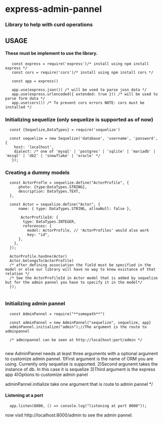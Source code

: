 # express-admin-pannel
### Library to help with curd operations

## USAGE

#### These must be implement to use the library.
```
   const express = require('express')/* install using npm install express */
   const cors = require('cors')/* install using npm install cors */
   
   const app = express()

   app.use(express.json()) /* will be used to parse josn data */
   app.use(express.urlencoded({ extended: true })) /* will be used to parse form data */
   app.use(cors()) /* To prevent cors errors NOTE: cors must be installed */
```

### Initializing sequelize (only sequelize is supported as of now)
```
  const {Sequelize,DataTypes} = require('sequelize')

  const sequelize = new Sequelize('database', 'username', 'password', {
    host: 'localhost',
    dialect: /* one of 'mysql' | 'postgres' | 'sqlite' | 'mariadb' | 'mssql' | 'db2' | 'snowflake' | 'oracle' */
   });
```

### Creating a dummy models 
```
  const ActorProfle = sequelize.define("ActorProfile", {
      photo: {type:DataTypes.STRING},
      description: DataTypes.TEXT,
  },
  
  const Actor = sequelize.define("Actor", {
      name: { type: DataTypes.STRING, allowNull: false },
      
       ActorProfileId: {
        type: DataTypes.INTEGER,
        references: {
          model: ActorProfile, // 'ActorProfiles' would also work
          key: "id",
      },
    },
  });

  ActorProfile.hasOne(Actor)
  Actor.belongsTo(ActorProfile)
  /* after defining association the field must be specified in the model or else our library will have no way to know existance of that relation */
  /* See the ActorProfileId in Actor model that is added by sequelize but for the admin pannel you have to specify it in the model*/
  });
  
```

### Initializing admin pannel
```
  const AdminPannel = require("**somepath**")
  
  const adminPannel = new AdminPannel("sequelize", sequelize, app}
  adminPannel.initialize("admin");//The argument is the route to adminpannel
  
  /* adminpannel can be seen at http://localhost:port/admin */
  
 ```
   new AdminPannel needs at least three arguments with a optional argument to customize admin pannel.
   1)First argument is the name of ORM you are using. Currently only sequelize is supported.
   2)Second argunemt takes the instance of db. In this case it is sequelize
   3)Third argument is the express app
   4)Options to customize admin panel
  
  adminPannel.initialize take one argument that is route to admin pannel */
  

#### Listening at a port

```
  app.listen(8000, () => console.log("listening at port 8000"));
```
 now visit http://localhost:8000/admin to see the admin pannel.


 

 

